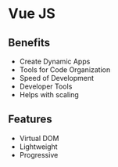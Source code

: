 # Vue JS

## Benefits
- Create Dynamic Apps
- Tools for Code Organization
- Speed of Development
- Developer Tools
- Helps with scaling

## Features
- Virtual DOM
- Lightweight
- Progressive